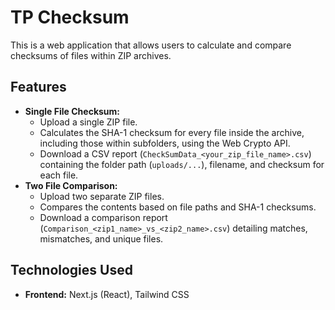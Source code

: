 # TP Checksum

This is a web application that allows users to calculate and compare checksums of files within ZIP archives.

## Features

*   **Single File Checksum:**
    *   Upload a single ZIP file.
    *   Calculates the SHA-1 checksum for every file inside the archive, including those within subfolders, using the Web Crypto API.
    *   Download a CSV report (`CheckSumData_<your_zip_file_name>.csv`) containing the folder path (`uploads/...`), filename, and checksum for each file.
*   **Two File Comparison:**
    *   Upload two separate ZIP files.
    *   Compares the contents based on file paths and SHA-1 checksums.
    *   Download a comparison report (`Comparison_<zip1_name>_vs_<zip2_name>.csv`) detailing matches, mismatches, and unique files.

## Technologies Used

*   **Frontend:** Next.js (React), Tailwind CSS